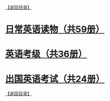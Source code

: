 [【返回目录】](/README.md)
# [日常英语读物（共59册）](/英语/日常英语读物.md)
# [英语考级（共36册）](/英语/英语考级.md)
# [出国英语考试（共24册）](/英语/出国英语考试.md)
[【返回目录】](/README.md)
